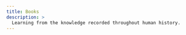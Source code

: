 ```yaml
---
title: Books
description: >
  Learning from the knowledge recorded throughout human history.
---
```

